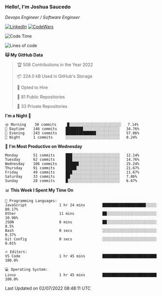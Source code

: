 ### Hello!, I'm Joshua Saucedo
*Devops Engineer / Software Engineer*  

[![LinkedIn](https://img.shields.io/badge/LinkedIn-0073b1?logo=linkedin&style=flat-square&logoColor=white)](https://www.linkedin.com/in/joshua-nathanael-saucedo-uriarte-bb0336169/)
[![CodeWars](https://www.codewars.com/users/joshuansu0897/badges/micro)](https://www.codewars.com/users/joshuansu0897)

<!--START_SECTION:waka-->
![Code Time](http://img.shields.io/badge/Code%20Time-0%20secs-blue)

![Lines of code](https://img.shields.io/badge/From%20Hello%20World%20I%27ve%20Written-2%20Million%20lines%20of%20code-blue)

**🐱 My GitHub Data** 

> 🏆 508 Contributions in the Year 2022
 > 
> 📦 224.0 kB Used in GitHub's Storage 
 > 
> 💼 Opted to Hire
 > 
> 📜 81 Public Repositories 
 > 
> 🔑 33 Private Repositories  
 > 
**I'm a Night 🦉** 

```text
🌞 Morning    30 commits     █░░░░░░░░░░░░░░░░░░░░░░░░   7.14% 
🌆 Daytime    146 commits    ████████░░░░░░░░░░░░░░░░░   34.76% 
🌃 Evening    243 commits    ██████████████░░░░░░░░░░░   57.86% 
🌙 Night      1 commits      ░░░░░░░░░░░░░░░░░░░░░░░░░   0.24%

```
📅 **I'm Most Productive on Wednesday** 

```text
Monday       51 commits     ███░░░░░░░░░░░░░░░░░░░░░░   12.14% 
Tuesday      62 commits     ███░░░░░░░░░░░░░░░░░░░░░░   14.76% 
Wednesday    106 commits    ██████░░░░░░░░░░░░░░░░░░░   25.24% 
Thursday     91 commits     █████░░░░░░░░░░░░░░░░░░░░   21.67% 
Friday       49 commits     ███░░░░░░░░░░░░░░░░░░░░░░   11.67% 
Saturday     33 commits     ██░░░░░░░░░░░░░░░░░░░░░░░   7.86% 
Sunday       28 commits     █░░░░░░░░░░░░░░░░░░░░░░░░   6.67%

```


📊 **This Week I Spent My Time On** 

```text
💬 Programming Languages: 
JavaScript               1 hr 24 mins        ████████████████████░░░░░   80.17% 
Other                    11 mins             ██░░░░░░░░░░░░░░░░░░░░░░░   10.96% 
JSON                     8 mins              ██░░░░░░░░░░░░░░░░░░░░░░░   8.5% 
Bash                     0 secs              ░░░░░░░░░░░░░░░░░░░░░░░░░   0.37% 
Git Config               0 secs              ░░░░░░░░░░░░░░░░░░░░░░░░░   0.01%

🔥 Editors: 
VS Code                  1 hr 45 mins        █████████████████████████   100.0%

💻 Operating System: 
Linux                    1 hr 45 mins        █████████████████████████   100.0%

```


 Last Updated on 02/07/2022 08:48:11 UTC
<!--END_SECTION:waka-->
